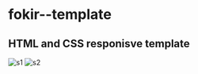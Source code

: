 # fokir--template
## HTML and CSS responisve template
![s1](https://user-images.githubusercontent.com/65298589/156172440-b0d8840d-b6c5-45ce-b5fd-95f1b90e18ae.png)
![s2](https://user-images.githubusercontent.com/65298589/156172511-17257198-f345-4738-98f7-a486b5fd7f80.png)
